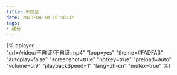 ```yaml
---
title: 不自证
date: 2023-04-10 16:58:32
tags:
- 成长
---
```


{%
    dplayer     
    "url=/video/不自证/不自证.mp4"
    "loop=yes"
    "theme=#FADFA3"
    "autoplay=false"
    "screenshot=true"
    "hotkey=true"
    "preload=auto"
    "volume=0.9"
    "playbackSpeed=1"
    "lang=zh-cn"
    "mutex=true"
%}

